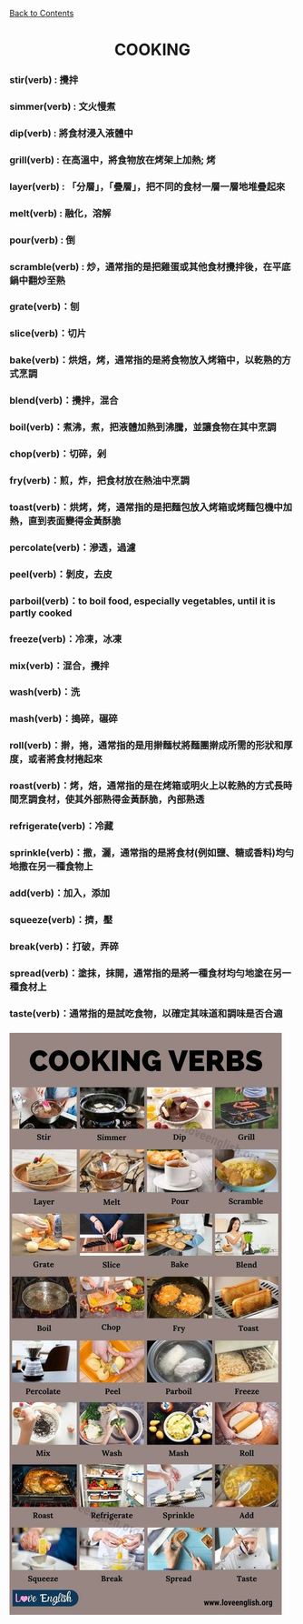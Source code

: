﻿[Back to Contents](../README.md)

<h1 style="text-align: center;">COOKING</h1>

### stir(verb) : 攪拌

### simmer(verb) : 文火慢煮

### dip(verb) : 將食材浸入液體中

### grill(verb) : 在高溫中，將食物放在烤架上加熱; 烤

### layer(verb) : 「分層」，「疊層」，把不同的食材一層一層地堆疊起來

### melt(verb) : 融化，溶解

### pour(verb) : 倒

### scramble(verb) : 炒，通常指的是把雞蛋或其他食材攪拌後，在平底鍋中翻炒至熟

### grate(verb)：刨

### slice(verb)：切片

### bake(verb)：烘焙，烤，通常指的是將食物放入烤箱中，以乾熟的方式烹調

### blend(verb)：攪拌，混合

### boil(verb)：煮沸，煮，把液體加熱到沸騰，並讓食物在其中烹調

### chop(verb)：切碎，剁

### fry(verb)：煎，炸，把食材放在熱油中烹調

### toast(verb)：烘烤，烤，通常指的是把麵包放入烤箱或烤麵包機中加熱，直到表面變得金黃酥脆

### percolate(verb)：滲透，過濾

### peel(verb)：剝皮，去皮

### parboil(verb)：to boil food, especially vegetables, until it is partly cooked

### freeze(verb)：冷凍，冰凍

### mix(verb)：混合，攪拌

### wash(verb)：洗

### mash(verb)：搗碎，碾碎

### roll(verb)：擀，捲，通常指的是用擀麵杖將麵團擀成所需的形狀和厚度，或者將食材捲起來

### roast(verb)：烤，焙，通常指的是在烤箱或明火上以乾熱的方式長時間烹調食材，使其外部熟得金黃酥脆，內部熟透

### refrigerate(verb)：冷藏

### sprinkle(verb)：撒，灑，通常指的是將食材(例如鹽、糖或香料)均勻地撒在另一種食物上

### add(verb)：加入，添加

### squeeze(verb)：擠，壓

### break(verb)：打破，弄碎

### spread(verb)：塗抹，抹開，通常指的是將一種食材均勻地塗在另一種食材上

### taste(verb)：通常指的是試吃食物，以確定其味道和調味是否合適

### ![Cooking Verbs](../res/cookingverbs.jpg "Cooking Verbs")
